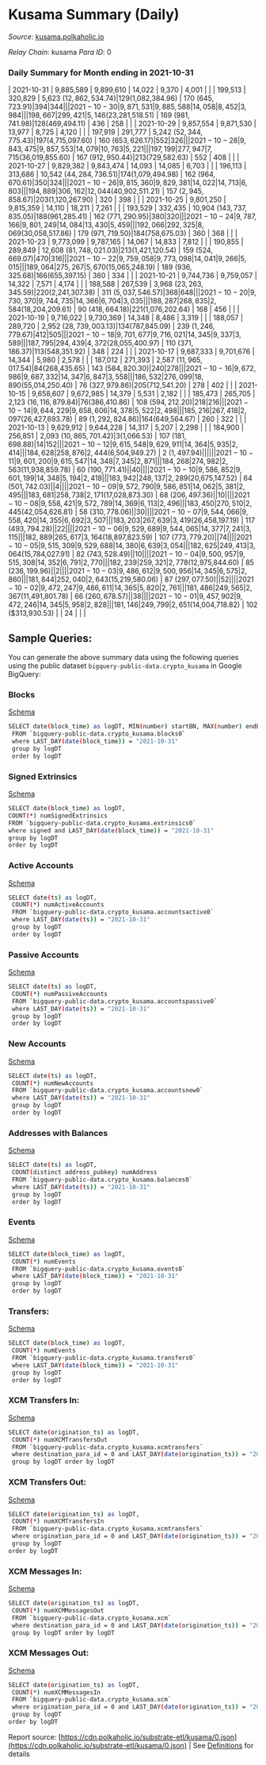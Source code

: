 # Kusama Summary (Daily)

_Source_: [kusama.polkaholic.io](https://kusama.polkaholic.io)

*Relay Chain*: kusama
*Para ID*: 0



### Daily Summary for Month ending in 2021-10-31


| 2021-10-31 | 9,885,589 | 9,899,610 | 14,022 | 9,370 | 4,001 |  |  | 199,513 | 320,829 | 5,623 ($12,862,534.74) | 129 ($1,082,384.96) | 170 ($645,723.91) | 394 | 344 |  |
| 2021-10-30 | 9,871,531 | 9,885,588 | 14,058 | 8,452 | 3,984 |  |  | 198,667 | 299,421 | 5,146 ($23,281,518.51) | 169 ($981,741.98) | 128 ($469,494.11) | 436 | 258 |  |
| 2021-10-29 | 9,857,554 | 9,871,530 | 13,977 | 8,725 | 4,120 |  |  | 197,919 | 291,777 | 5,242 ($52,344,775.43) | 197 ($4,715,097.60) | 160 ($653,626.17) | 552 | 326 |  |
| 2021-10-28 | 9,843,475 | 9,857,553 | 14,079 | 10,763 | 5,221 |  |  | 197,199 | 277,947 | 7,715 ($36,019,855.60) | 167 ($912,950.44) | 213 ($729,582.63) | 552 | 408 |  |
| 2021-10-27 | 9,829,382 | 9,843,474 | 14,093 | 14,085 | 6,703 |  |  | 196,113 | 313,686 | 10,542 ($44,284,736.51) | 174 ($1,079,494.98) | 162 ($964,670.61) | 350 | 324 |  |
| 2021-10-26 | 9,815,360 | 9,829,381 | 14,022 | 14,713 | 6,803 |  |  | 194,889 | 306,162 | 12,044 ($40,902,511.21) | 157 ($2,945,858.67) | 203 ($1,120,267.90) | 320 | 398 |  |
| 2021-10-25 | 9,801,250 | 9,815,359 | 14,110 | 18,211 | 7,261 |  |  | 193,529 | 332,435 | 10,904 ($143,737,835.05) | 188 ($961,285.41) | 162 ($771,290.95) | 380 | 320 |  |
| 2021-10-24 | 9,787,166 | 9,801,249 | 14,084 | 13,430 | 5,459 |  |  | 192,066 | 292,325 | 8,069 ($30,058,517.86) | 179 ($971,719.50) | 184 ($758,675.03) | 360 | 368 |  |
| 2021-10-23 | 9,773,099 | 9,787,165 | 14,067 | 14,833 | 7,812 |  |  | 190,855 | 289,849 | 12,608 ($81,748,021.03) | 213 ($1,421,120.54) | 159 ($524,669.07) | 470 | 316 |  |
| 2021-10-22 | 9,759,058 | 9,773,098 | 14,041 | 9,266 | 5,015 |  |  | 189,064 | 275,267 | 5,670 ($15,065,248.19) | 189 ($936,325.68) | 166 ($655,397.15) | 360 | 334 |  |
| 2021-10-21 | 9,744,736 | 9,759,057 | 14,322 | 7,571 | 4,174 |  |  | 188,588 | 267,539 | 3,968 ($23,263,345.59) | 220 ($2,241,307.38) | 311 ($5,037,546.57) | 368 | 648 |  |
| 2021-10-20 | 9,730,370 | 9,744,735 | 14,366 | 6,704 | 3,035 |  |  | 188,287 | 268,835 | 2,584 ($18,204,209.61) | 90 ($418,664.18) | 221 ($1,076,202.64) | 168 | 456 |  |
| 2021-10-19 | 9,716,022 | 9,730,369 | 14,348 | 8,486 | 3,319 |  |  | 188,057 | 289,720 | 2,952 ($28,739,003.13) | 134 ($787,845.09) | 239 ($1,246,779.67) | 412 | 505 |  |
| 2021-10-18 | 9,701,677 | 9,716,021 | 14,345 | 9,337 | 3,589 |  |  | 187,795 | 294,439 | 4,372 ($28,055,400.97) | 110 ($371,186.37) | 113 ($548,351.92) | 348 | 224 |  |
| 2021-10-17 | 9,687,333 | 9,701,676 | 14,344 | 5,980 | 2,578 |  |  | 187,012 | 271,393 | 2,587 ($11,965,017.54) | 84 ($268,435.65) | 143 ($584,820.30) | 240 | 278 |  |
| 2021-10-16 | 9,672,986 | 9,687,332 | 14,347 | 6,847 | 3,558 |  |  | 186,532 | 276,099 | 18,890 ($55,014,250.40) | 76 ($327,979.86) | 205 ($712,541.20) | 278 | 402 |  |
| 2021-10-15 | 9,658,607 | 9,672,985 | 14,379 | 5,531 | 2,182 |  |  | 185,473 | 265,705 | 2,123 ($16,116,879.84) | 76 ($386,410.86) | 108 ($594,212.20) | 218 | 216 |  |
| 2021-10-14 | 9,644,229 | 9,658,606 | 14,378 | 5,522 | 2,498 |  |  | 185,216 | 267,418 | 2,097 ($26,427,693.78) | 89 ($1,292,824.86) | 164 ($649,564.67) | 260 | 322 |  |
| 2021-10-13 | 9,629,912 | 9,644,228 | 14,317 | 5,207 | 2,298 |  |  | 184,900 | 256,851 | 2,093 ($10,865,701.42) | 3 ($1,066.53) | 107 ($181,698.88) | 14 | 152 |  |
| 2021-10-12 | 9,615,548 | 9,629,911 | 14,364 | 5,935 | 2,414 |  |  | 184,628 | 258,876 | 2,444 ($6,504,949.27) | 2 ($1,497.94) |   |  |  |  |
| 2021-10-11 | 9,601,200 | 9,615,547 | 14,348 | 7,345 | 2,871 |  |  | 184,268 | 274,982 | 2,563 ($11,938,859.78) | 60 ($190,771.41) |   | 40 |  |  |
| 2021-10-10 | 9,586,852 | 9,601,199 | 14,348 | 5,194 | 2,418 |  |  | 183,942 | 248,137 | 2,289 ($20,675,147.52) | 64 ($501,742.03) |   | 4 |  |  |
| 2021-10-09 | 9,572,790 | 9,586,851 | 14,062 | 5,381 | 2,495 |  |  | 183,681 | 258,738 | 2,171 ($17,028,873.30) | 68 ($206,497.36) |   | 10 |  |  |
| 2021-10-08 | 9,558,421 | 9,572,789 | 14,369 | 6,113 | 2,496 |  |  | 183,450 | 270,510 | 2,445 ($42,054,626.81) | 58 ($310,778.06) |   | 30 |  |  |
| 2021-10-07 | 9,544,066 | 9,558,420 | 14,355 | 6,692 | 3,507 |  |  | 183,203 | 267,639 | 3,419 ($26,458,197.19) | 117 ($493,794.28) |   | 22 |  |  |
| 2021-10-06 | 9,529,689 | 9,544,065 | 14,377 | 7,241 | 3,115 |  |  | 182,889 | 265,617 | 3,164 ($18,897,823.59) | 107 ($773,779.20) |   | 74 |  |  |
| 2021-10-05 | 9,515,309 | 9,529,688 | 14,380 | 6,639 | 3,054 |  |  | 182,625 | 249,413 | 3,064 ($15,784,027.91) | 82 ($743,528.49) |   | 10 |  |  |
| 2021-10-04 | 9,500,957 | 9,515,308 | 14,352 | 6,791 | 2,770 |  |  | 182,239 | 259,321 | 2,778 ($12,975,844.60) | 85 ($236,199.96) |   | 2 |  |  |
| 2021-10-03 | 9,486,612 | 9,500,956 | 14,345 | 6,575 | 2,860 |  |  | 181,844 | 252,040 | 2,643 ($15,219,580.06) | 87 ($297,077.50) |   | 52 |  |  |
| 2021-10-02 | 9,472,247 | 9,486,611 | 14,365 | 5,820 | 2,761 |  |  | 181,486 | 249,565 | 2,367 ($11,491,801.78) | 66 ($260,678.57) |   | 38 |  |  |
| 2021-10-01 | 9,457,902 | 9,472,246 | 14,345 | 5,958 | 2,828 |  |  | 181,146 | 249,799 | 2,651 ($14,004,718.82) | 102 ($313,930.53) |   | 24 |  |  |

## Sample Queries:
You can generate the above summary data using the following queries using the public dataset `bigquery-public-data.crypto_kusama` in Google BigQuery:


### Blocks 

[Schema](https://github.com/colorfulnotion/substrate-etl/blob/main/schema/blocks.json)

```bash
SELECT date(block_time) as logDT, MIN(number) startBN, MAX(number) endBN, COUNT(*) numBlocks 
 FROM `bigquery-public-data.crypto_kusama.blocks0`  
 where LAST_DAY(date(block_time)) = "2021-10-31" 
 group by logDT 
 order by logDT
```

### Signed Extrinsics 

[Schema](https://github.com/colorfulnotion/substrate-etl/blob/main/schema/extrinsics.json)

```bash
SELECT date(block_time) as logDT, 
COUNT(*) numSignedExtrinsics 
FROM `bigquery-public-data.crypto_kusama.extrinsics0`  
where signed and LAST_DAY(date(block_time)) = "2021-10-31" 
group by logDT 
order by logDT
```

### Active Accounts 

[Schema](https://github.com/colorfulnotion/substrate-etl/blob/main/schema/accountsactive.json)

```bash
SELECT date(ts) as logDT, 
 COUNT(*) numActiveAccounts 
 FROM `bigquery-public-data.crypto_kusama.accountsactive0` 
 where LAST_DAY(date(ts)) = "2021-10-31" 
 group by logDT 
 order by logDT
```

### Passive Accounts 

[Schema](https://github.com/colorfulnotion/substrate-etl/blob/main/schema/accountspassive.json)

```bash
SELECT date(ts) as logDT, 
 COUNT(*) numPassiveAccounts 
 FROM `bigquery-public-data.crypto_kusama.accountspassive0` 
 where LAST_DAY(date(ts)) = "2021-10-31" 
 group by logDT 
 order by logDT
```

### New Accounts 

[Schema](https://github.com/colorfulnotion/substrate-etl/blob/main/schema/accountsnew.json)

```bash
SELECT date(ts) as logDT, 
 COUNT(*) numNewAccounts 
 FROM `bigquery-public-data.crypto_kusama.accountsnew0` 
 where LAST_DAY(date(ts)) = "2021-10-31" 
 group by logDT
 order by logDT
```

### Addresses with Balances 

[Schema](https://github.com/colorfulnotion/substrate-etl/blob/main/schema/balances.json)

```bash
SELECT date(ts) as logDT,
 COUNT(distinct address_pubkey) numAddress 
 FROM `bigquery-public-data.crypto_kusama.balances0` 
 where LAST_DAY(date(ts)) = "2021-10-31" 
 group by logDT 
 order by logDT
```

### Events 

[Schema](https://github.com/colorfulnotion/substrate-etl/blob/main/schema/events.json)

```bash
SELECT date(block_time) as logDT, 
 COUNT(*) numEvents 
 FROM `bigquery-public-data.crypto_kusama.events0` 
 where LAST_DAY(date(block_time)) = "2021-10-31" 
 group by logDT 
 order by logDT
```

### Transfers:

[Schema](https://github.com/colorfulnotion/substrate-etl/blob/main/schema/transfers.json)

```bash
SELECT date(block_time) as logDT, 
 COUNT(*) numEvents 
 FROM `bigquery-public-data.crypto_kusama.transfers0` 
 where LAST_DAY(date(block_time)) = "2021-10-31" 
 group by logDT 
 order by logDT
```

### XCM Transfers In: 

[Schema](https://github.com/colorfulnotion/substrate-etl/blob/main/schema/xcmtransfers.json)

```bash
SELECT date(origination_ts) as logDT, 
 COUNT(*) numXCMTransfersOut 
 FROM `bigquery-public-data.crypto_kusama.xcmtransfers` 
 where destination_para_id = 0 and LAST_DAY(date(origination_ts)) = "2021-10-31" 
 group by logDT order by logDT
```

### XCM Transfers Out: 

[Schema](https://github.com/colorfulnotion/substrate-etl/blob/main/schema/xcmtransfers.json)

```bash
SELECT date(origination_ts) as logDT, 
 COUNT(*) numXCMTransfersIn 
 FROM `bigquery-public-data.crypto_kusama.xcmtransfers` 
 where origination_para_id = 0 and LAST_DAY(date(origination_ts)) = "2021-10-31" 
 group by logDT 
order by logDT
```

### XCM Messages In: 

[Schema](https://github.com/colorfulnotion/substrate-etl/blob/main/schema/xcm.json)

```bash
SELECT date(origination_ts) as logDT, 
 COUNT(*) numXCMMessagesOut 
 FROM `bigquery-public-data.crypto_kusama.xcm` 
 where destination_para_id = 0 and LAST_DAY(date(origination_ts)) = "2021-10-31" 
 group by logDT order by logDT
```

### XCM Messages Out: 

[Schema](https://github.com/colorfulnotion/substrate-etl/blob/main/schema/xcm.json)

```bash
SELECT date(origination_ts) as logDT, 
 COUNT(*) numXCMMessagesIn 
 FROM `bigquery-public-data.crypto_kusama.xcm` 
 where origination_para_id = 0 and LAST_DAY(date(origination_ts)) = "2021-10-31" 
 group by logDT 
order by logDT
```


Report source: [https://cdn.polkaholic.io/substrate-etl/kusama/0.json](https://cdn.polkaholic.io/substrate-etl/kusama/0.json) | See [Definitions](/DEFINITIONS.md) for details
